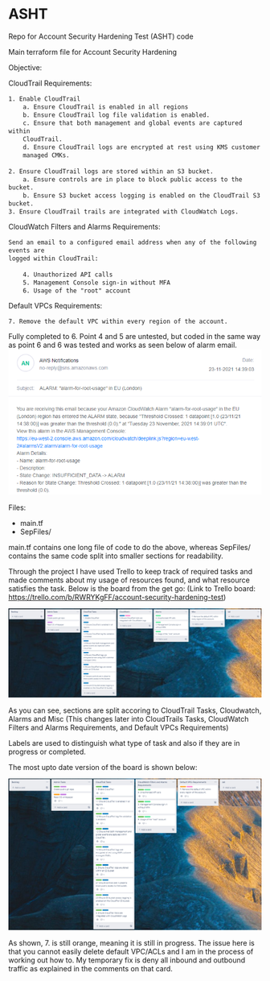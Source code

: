 # ASHT
Repo for Account Security Hardening Test (ASHT) code


Main terraform file for Account Security Hardening

Objective:

CloudTrail Requirements:

    1. Enable CloudTrail
        a. Ensure CloudTrail is enabled in all regions
        b. Ensure CloudTrail log file validation is enabled.
        c. Ensure that both management and global events are captured within
        CloudTrail.
        d. Ensure CloudTrail logs are encrypted at rest using KMS customer
        managed CMKs.

    2. Ensure CloudTrail logs are stored within an S3 bucket.
        a. Ensure controls are in place to block public access to the bucket.
        b. Ensure S3 bucket access logging is enabled on the CloudTrail S3 bucket.
    3. Ensure CloudTrail trails are integrated with CloudWatch Logs.

CloudWatch Filters and Alarms Requirements:

    Send an email to a configured email address when any of the following events are
    logged within CloudTrail:

        4. Unauthorized API calls
        5. Management Console sign-in without MFA
        6. Usage of the "root" account

Default VPCs Requirements:

    7. Remove the default VPC within every region of the account.


Fully completed to 6. Point 4 and 5 are untested, but coded in the same way as point 6
and 6 was tested and works as seen below of alarm email. ![RootUsageWorks](RootUsageWorks.PNG)



Files:

- main.tf
- SepFiles/

main.tf contains one long file of code to do the above, whereas SepFiles/ contains the same code 
split into smaller sections for readability.

Through the project I have used Trello to keep track of required tasks and made comments about
my usage of resources found, and what resource satisfies the task. Below is the board from the get go:
(Link to Trello board: https://trello.com/b/RWRYKgFF/account-security-hardening-test)

![Trellov2](Trellov2.PNG)

As you can see, sections are split accoring to CloudTrail Tasks, Cloudwatch, Alarms and Misc (This changes
later into CloudTrails Tasks, CloudWatch Filters and Alarms Requirements, and Default VPCs Requirements)

Labels are used to distinguish what type of task and also if they are in progress or completed.

The most upto date version of the board is shown below:

![trellov3](trellov3.PNG)

As shown, 7. is still orange, meaning it is still in progress. The issue here is that you cannot easily
delete default VPC/ACLs and I am in the process of working out how to. My temporary fix is deny all inbound
and outbound traffic as explained in the comments on that card.



